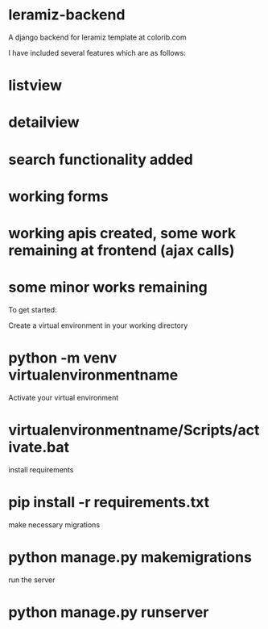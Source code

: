 # leramiz-backend
A django backend for leramiz template at colorib.com

I have included several features which are as follows:
# listview
# detailview
# search functionality added
# working forms
# working apis created, some work remaining at frontend (ajax calls)
# some minor works remaining

To get started:

Create a virtual environment in your working directory
# python -m venv virtualenvironmentname

Activate your virtual environment
# virtualenvironmentname/Scripts/activate.bat

install requirements
# pip install -r requirements.txt

make necessary migrations
# python manage.py makemigrations

run the server
# python manage.py runserver
